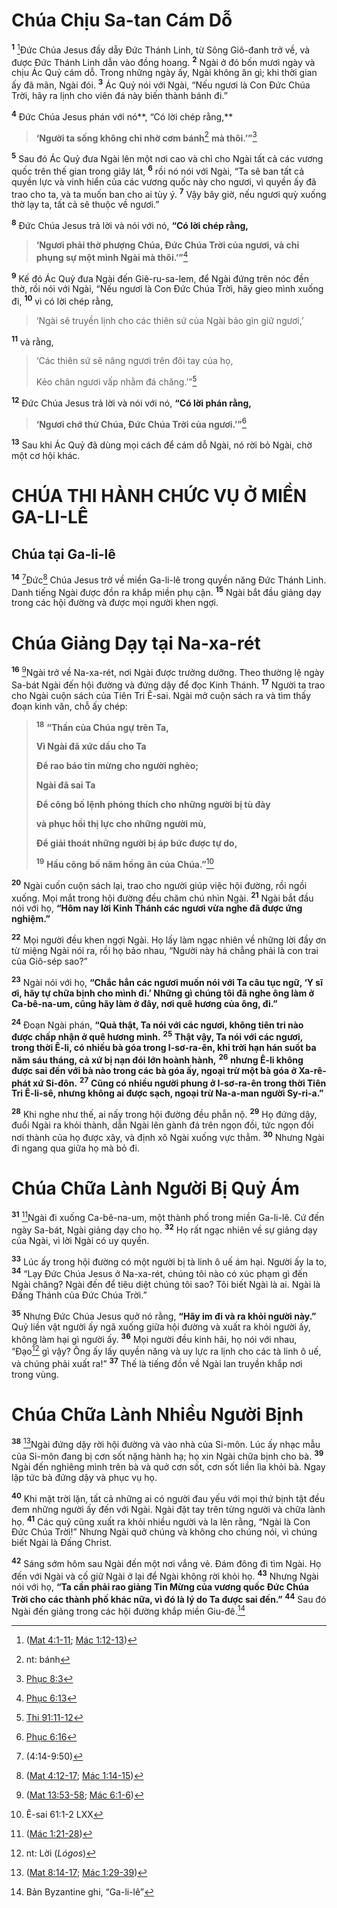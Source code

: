# Chúa Chịu Sa-tan Cám Dỗ

<sup><b>1</b></sup> [^1@-602e7efa-5918-4e95-af1e-ca64149c2081]Ðức Chúa Jesus đầy dẫy Ðức Thánh Linh, từ Sông Giô-đanh trở về, và được Ðức Thánh Linh dẫn vào đồng hoang. <sup><b>2</b></sup> Ngài ở đó bốn mươi ngày và chịu Ác Quỷ cám dỗ. Trong những ngày ấy, Ngài không ăn gì; khi thời gian ấy đã mãn, Ngài đói. <sup><b>3</b></sup> Ác Quỷ nói với Ngài, “Nếu ngươi là Con Ðức Chúa Trời, hãy ra lịnh cho viên đá này biến thành bánh đi.”

<sup><b>4</b></sup> Ðức Chúa Jesus phán với nó**, “Có lời chép rằng,**

> **‘Người ta sống không chỉ nhờ cơm bánh**[^1-602e7efa-5918-4e95-af1e-ca64149c2081] **mà thôi.’”**[^2@-602e7efa-5918-4e95-af1e-ca64149c2081]

<sup><b>5</b></sup> Sau đó Ác Quỷ đưa Ngài lên một nơi cao và chỉ cho Ngài tất cả các vương quốc trên thế gian trong giây lát, <sup><b>6</b></sup> rồi nó nói với Ngài, “Ta sẽ ban tất cả quyền lực và vinh hiển của các vương quốc này cho ngươi, vì quyền ấy đã trao cho ta, và ta muốn ban cho ai tùy ý. <sup><b>7</b></sup> Vậy bây giờ, nếu ngươi quỳ xuống thờ lạy ta, tất cả sẽ thuộc về ngươi.”

<sup><b>8</b></sup> Ðức Chúa Jesus trả lời và nói với nó, **“Có lời chép rằng,**

> **‘Ngươi phải thờ phượng Chúa, Ðức Chúa Trời của ngươi, và chỉ phụng sự một mình Ngài mà thôi.’”**[^3@-602e7efa-5918-4e95-af1e-ca64149c2081]

<sup><b>9</b></sup> Kế đó Ác Quỷ đưa Ngài đến Giê-ru-sa-lem, để Ngài đứng trên nóc đền thờ, rồi nói với Ngài, “Nếu ngươi là Con Ðức Chúa Trời, hãy gieo mình xuống đi, <sup><b>10</b></sup> vì có lời chép rằng,

> ‘Ngài sẽ truyền lịnh cho các thiên sứ của Ngài bảo gìn giữ ngươi,’

<sup><b>11</b></sup> và rằng,

> ‘Các thiên sứ sẽ nâng ngươi trên đôi tay của họ,
>
> Kẻo chân ngươi vấp nhằm đá chăng.’”[^4@-602e7efa-5918-4e95-af1e-ca64149c2081]

<sup><b>12</b></sup> Ðức Chúa Jesus trả lời và nói với nó, **“Có lời phán rằng,**

> **‘Ngươi chớ thử Chúa, Ðức Chúa Trời của ngươi.’”**[^5@-602e7efa-5918-4e95-af1e-ca64149c2081]

<sup><b>13</b></sup> Sau khi Ác Quỷ đã dùng mọi cách để cám dỗ Ngài, nó rời bỏ Ngài, chờ một cơ hội khác.

# CHÚA THI HÀNH CHỨC VỤ Ở MIỀN GA-LI-LÊ

## Chúa tại Ga-li-lê

<sup><b>14</b></sup> [^6@-602e7efa-5918-4e95-af1e-ca64149c2081]Ðức[^7@-602e7efa-5918-4e95-af1e-ca64149c2081] Chúa Jesus trở về miền Ga-li-lê trong quyền năng Ðức Thánh Linh. Danh tiếng Ngài được đồn ra khắp miền phụ cận. <sup><b>15</b></sup> Ngài bắt đầu giảng dạy trong các hội đường và được mọi người khen ngợi.

# Chúa Giảng Dạy tại Na-xa-rét

<sup><b>16</b></sup> [^8@-602e7efa-5918-4e95-af1e-ca64149c2081]Ngài trở về Na-xa-rét, nơi Ngài được trưởng dưỡng. Theo thường lệ ngày Sa-bát Ngài đến hội đường và đứng dậy để đọc Kinh Thánh. <sup><b>17</b></sup> Người ta trao cho Ngài cuộn sách của Tiên Tri Ê-sai. Ngài mở cuộn sách ra và tìm thấy đoạn kinh văn, chỗ ấy chép:

> <sup><b>18</b></sup> **“Thần của Chúa ngự trên Ta,**
>
> **Vì Ngài đã xức dầu cho Ta**
>
> **Ðể rao báo tin mừng cho người nghèo;**
>
> **Ngài đã sai Ta**
>
> **Ðể công bố lệnh phóng thích cho những người bị tù đày**
>
> **và phục hồi thị lực cho những người mù,**
>
> **Ðể giải thoát những người bị áp bức được tự do,**
>
> <sup><b>19</b></sup> **Hầu công bố năm hồng ân của Chúa.”**[^9@-602e7efa-5918-4e95-af1e-ca64149c2081]

<sup><b>20</b></sup> Ngài cuốn cuộn sách lại, trao cho người giúp việc hội đường, rồi ngồi xuống. Mọi mắt trong hội đường đều chăm chú nhìn Ngài. <sup><b>21</b></sup> Ngài bắt đầu nói với họ, **“Hôm nay lời Kinh Thánh các ngươi vừa nghe đã được ứng nghiệm.”**

<sup><b>22</b></sup> Mọi người đều khen ngợi Ngài. Họ lấy làm ngạc nhiên về những lời đầy ơn từ miệng Ngài nói ra, rồi họ bảo nhau, “Người này há chẳng phải là con trai của Giô-sép sao?”

<sup><b>23</b></sup> Ngài nói với họ, **“Chắc hẳn các ngươi muốn nói với Ta câu tục ngữ, ‘Y sĩ ơi, hãy tự chữa bịnh cho mình đi.’ Những gì chúng tôi đã nghe ông làm ở Ca-bê-na-um, cũng hãy làm ở đây, nơi quê hương của ông, đi.”**

<sup><b>24</b></sup> Ðoạn Ngài phán, **“Quả thật, Ta nói với các ngươi, không tiên tri nào được chấp nhận ở quê hương mình.** <sup><b>25</b></sup> **Thật vậy, Ta nói với các ngươi, trong thời Ê-li, có nhiều bà góa trong I-sơ-ra-ên, khi trời hạn hán suốt ba năm sáu tháng, cả xứ bị nạn đói lớn hoành hành,** <sup><b>26</b></sup> **nhưng Ê-li không được sai đến với bà nào trong các bà góa ấy, ngoại trừ một bà góa ở Xa-rê-phát xứ Si-đôn.** <sup><b>27</b></sup> **Cũng có nhiều người phung ở I-sơ-ra-ên trong thời Tiên Tri Ê-li-sê, nhưng không ai được sạch, ngoại trừ Na-a-man người Sy-ri-a.”**

<sup><b>28</b></sup> Khi nghe như thế, ai nấy trong hội đường đều phẫn nộ. <sup><b>29</b></sup> Họ đứng dậy, đuổi Ngài ra khỏi thành, dẫn Ngài lên gành đá trên ngọn đồi, tức ngọn đồi nơi thành của họ được xây, và định xô Ngài xuống vực thẳm. <sup><b>30</b></sup> Nhưng Ngài đi ngang qua giữa họ mà bỏ đi.

# Chúa Chữa Lành Người Bị Quỷ Ám

<sup><b>31</b></sup> [^10@-602e7efa-5918-4e95-af1e-ca64149c2081]Ngài đi xuống Ca-bê-na-um, một thành phố trong miền Ga-li-lê. Cứ đến ngày Sa-bát, Ngài giảng dạy cho họ. <sup><b>32</b></sup> Họ rất ngạc nhiên về sự giảng dạy của Ngài, vì lời Ngài có uy quyền.

<sup><b>33</b></sup> Lúc ấy trong hội đường có một người bị tà linh ô uế ám hại. Người ấy la to, <sup><b>34</b></sup> “Lạy Ðức Chúa Jesus ở Na-xa-rét, chúng tôi nào có xúc phạm gì đến Ngài chăng? Ngài đến để tiêu diệt chúng tôi sao? Tôi biết Ngài là ai. Ngài là Ðấng Thánh của Ðức Chúa Trời.”

<sup><b>35</b></sup> Nhưng Ðức Chúa Jesus quở nó rằng, **“Hãy im đi và ra khỏi người này.”** Quỷ liền vật người ấy ngã xuống giữa hội đường và xuất ra khỏi người ấy, không làm hại gì người ấy. <sup><b>36</b></sup> Mọi người đều kinh hãi, họ nói với nhau, “Ðạo[^2-602e7efa-5918-4e95-af1e-ca64149c2081] gì vậy? Ông ấy lấy quyền năng và uy lực ra lịnh cho các tà linh ô uế, và chúng phải xuất ra!” <sup><b>37</b></sup> Thế là tiếng đồn về Ngài lan truyền khắp nơi trong vùng.

# Chúa Chữa Lành Nhiều Người Bịnh

<sup><b>38</b></sup> [^11@-602e7efa-5918-4e95-af1e-ca64149c2081]Ngài đứng dậy rời hội đường và vào nhà của Si-môn. Lúc ấy nhạc mẫu của Si-môn đang bị cơn sốt nặng hành hạ; họ xin Ngài chữa bịnh cho bà. <sup><b>39</b></sup> Ngài đến nghiêng mình trên bà và quở cơn sốt, cơn sốt liền lìa khỏi bà. Ngay lập tức bà đứng dậy và phục vụ họ.

<sup><b>40</b></sup> Khi mặt trời lặn, tất cả những ai có người đau yếu với mọi thứ bịnh tật đều đem những người ấy đến với Ngài. Ngài đặt tay trên từng người và chữa lành họ. <sup><b>41</b></sup> Các quỷ cũng xuất ra khỏi nhiều người và la lên rằng, “Ngài là Con Ðức Chúa Trời!” Nhưng Ngài quở chúng và không cho chúng nói, vì chúng biết Ngài là Ðấng Christ.

<sup><b>42</b></sup> Sáng sớm hôm sau Ngài đến một nơi vắng vẻ. Ðám đông đi tìm Ngài. Họ đến với Ngài và cố giữ Ngài ở lại để Ngài không rời khỏi họ. <sup><b>43</b></sup> Nhưng Ngài nói với họ, **“Ta cần phải rao giảng Tin Mừng của vương quốc Ðức Chúa Trời cho các thành phố khác nữa, vì đó là lý do Ta được sai đến.”** <sup><b>44</b></sup> Sau đó Ngài đến giảng trong các hội đường khắp miền Giu-đê.[^3-602e7efa-5918-4e95-af1e-ca64149c2081]

[^1-602e7efa-5918-4e95-af1e-ca64149c2081]: nt: bánh

[^2-602e7efa-5918-4e95-af1e-ca64149c2081]: nt: Lời (_Lógos_)

[^3-602e7efa-5918-4e95-af1e-ca64149c2081]: Bản Byzantine ghi, “Ga-li-lê”

[^1@-602e7efa-5918-4e95-af1e-ca64149c2081]: ([Mat 4:1-11](/passage/?search=Matt.4.1-Matt.4.11&version=BD2011); [Mác 1:12-13](/passage/?search=Mark.1.12-Mark.1.13&version=BD2011))

[^2@-602e7efa-5918-4e95-af1e-ca64149c2081]: [Phục 8:3](/passage/?search=Deut.8.3&version=BD2011)

[^3@-602e7efa-5918-4e95-af1e-ca64149c2081]: [Phục 6:13](/passage/?search=Deut.6.13&version=BD2011)

[^4@-602e7efa-5918-4e95-af1e-ca64149c2081]: [Thi 91:11-12](/passage/?search=Ps.91.11-Ps.91.12&version=BD2011)

[^5@-602e7efa-5918-4e95-af1e-ca64149c2081]: [Phục 6:16](/passage/?search=Deut.6.16&version=BD2011)

[^6@-602e7efa-5918-4e95-af1e-ca64149c2081]: (4:14-9:50)

[^7@-602e7efa-5918-4e95-af1e-ca64149c2081]: ([Mat 4:12-17](/passage/?search=Matt.4.12-Matt.4.17&version=BD2011); [Mác 1:14-15](/passage/?search=Mark.1.14-Mark.1.15&version=BD2011))

[^8@-602e7efa-5918-4e95-af1e-ca64149c2081]: ([Mat 13:53-58](/passage/?search=Matt.13.53-Matt.13.58&version=BD2011); [Mác 6:1-6](/passage/?search=Mark.6.1-Mark.6.6&version=BD2011))

[^9@-602e7efa-5918-4e95-af1e-ca64149c2081]: Ê-sai 61:1-2 LXX

[^10@-602e7efa-5918-4e95-af1e-ca64149c2081]: ([Mác 1:21-28](/passage/?search=Mark.1.21-Mark.1.28&version=BD2011))

[^11@-602e7efa-5918-4e95-af1e-ca64149c2081]: ([Mat 8:14-17](/passage/?search=Matt.8.14-Matt.8.17&version=BD2011); [Mác 1:29-39](/passage/?search=Mark.1.29-Mark.1.39&version=BD2011))
